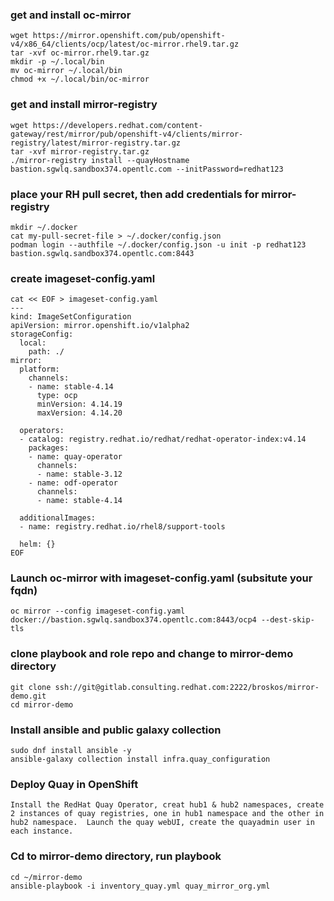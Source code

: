### get and install oc-mirror
```
wget https://mirror.openshift.com/pub/openshift-v4/x86_64/clients/ocp/latest/oc-mirror.rhel9.tar.gz
tar -xvf oc-mirror.rhel9.tar.gz
mkdir -p ~/.local/bin
mv oc-mirror ~/.local/bin
chmod +x ~/.local/bin/oc-mirror
```
### get and install mirror-registry
```
wget https://developers.redhat.com/content-gateway/rest/mirror/pub/openshift-v4/clients/mirror-registry/latest/mirror-registry.tar.gz
tar -xvf mirror-registry.tar.gz
./mirror-registry install --quayHostname bastion.sgwlq.sandbox374.opentlc.com --initPassword=redhat123
```

### place your RH pull secret, then add credentials for mirror-registry
```
mkdir ~/.docker
cat my-pull-secret-file > ~/.docker/config.json
podman login --authfile ~/.docker/config.json -u init -p redhat123 bastion.sgwlq.sandbox374.opentlc.com:8443
```

### create imageset-config.yaml
```
cat << EOF > imageset-config.yaml
---
kind: ImageSetConfiguration
apiVersion: mirror.openshift.io/v1alpha2
storageConfig:
  local:
    path: ./
mirror:
  platform:
    channels:
    - name: stable-4.14
      type: ocp
      minVersion: 4.14.19
      maxVersion: 4.14.20

  operators:
  - catalog: registry.redhat.io/redhat/redhat-operator-index:v4.14
    packages:
    - name: quay-operator
      channels:
      - name: stable-3.12
    - name: odf-operator
      channels:
      - name: stable-4.14

  additionalImages:
  - name: registry.redhat.io/rhel8/support-tools

  helm: {}
EOF
```

### Launch oc-mirror with imageset-config.yaml (subsitute your fqdn)
```
oc mirror --config imageset-config.yaml docker://bastion.sgwlq.sandbox374.opentlc.com:8443/ocp4 --dest-skip-tls 
```

### clone playbook and role repo and change to mirror-demo directory
```
git clone ssh://git@gitlab.consulting.redhat.com:2222/broskos/mirror-demo.git
cd mirror-demo

```
### Install ansible and public galaxy collection 
```
sudo dnf install ansible -y
ansible-galaxy collection install infra.quay_configuration
```
### Deploy Quay in OpenShift
```
Install the RedHat Quay Operator, creat hub1 & hub2 namespaces, create 2 instances of quay registries, one in hub1 namespace and the other in hub2 namespace.  Launch the quay webUI, create the quayadmin user in each instance.
```

### Cd to mirror-demo directory, run playbook
```
cd ~/mirror-demo
ansible-playbook -i inventory_quay.yml quay_mirror_org.yml
```